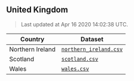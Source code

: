 ## United Kingdom

> Last updated at Apr 16 2020 14:02:38 UTC.


| Country | Dataset |
| ------ | ------- |
| Northern Ireland | [`northern_ireland.csv`](northern_ireland.csv) |
| Scotland | [`scotland.csv`](scotland.csv) |
| Wales | [`wales.csv`](wales.csv) |
